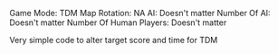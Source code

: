 Game Mode: TDM
Map Rotation: NA
AI: Doesn't matter
Number Of AI: Doesn't matter
Number Of Human Players: Doesn't matter

Very simple code to alter target score and time for TDM
